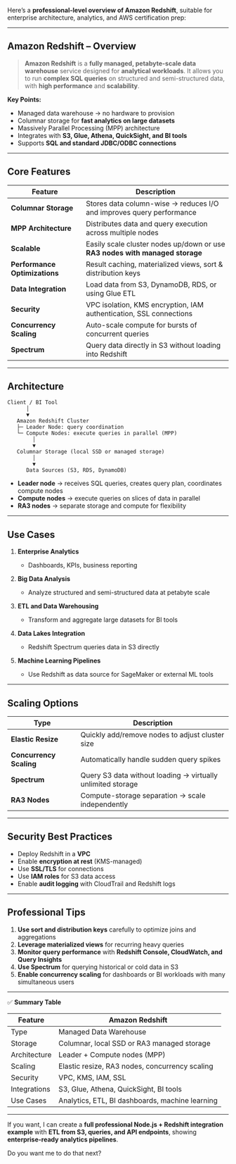 Here’s a **professional-level overview of Amazon Redshift**, suitable for enterprise architecture, analytics, and AWS certification prep:

---

## **Amazon Redshift – Overview**

> **Amazon Redshift** is a **fully managed, petabyte-scale data warehouse** service designed for **analytical workloads**.
> It allows you to run **complex SQL queries** on structured and semi-structured data, with **high performance** and **scalability**.

**Key Points:**

* Managed data warehouse → no hardware to provision
* Columnar storage for **fast analytics on large datasets**
* Massively Parallel Processing (MPP) architecture
* Integrates with **S3, Glue, Athena, QuickSight, and BI tools**
* Supports **SQL and standard JDBC/ODBC connections**

---

## **Core Features**

| Feature                       | Description                                                                  |
| ----------------------------- | ---------------------------------------------------------------------------- |
| **Columnar Storage**          | Stores data column-wise → reduces I/O and improves query performance         |
| **MPP Architecture**          | Distributes data and query execution across multiple nodes                   |
| **Scalable**                  | Easily scale cluster nodes up/down or use **RA3 nodes with managed storage** |
| **Performance Optimizations** | Result caching, materialized views, sort & distribution keys                 |
| **Data Integration**          | Load data from S3, DynamoDB, RDS, or using Glue ETL                          |
| **Security**                  | VPC isolation, KMS encryption, IAM authentication, SSL connections           |
| **Concurrency Scaling**       | Auto-scale compute for bursts of concurrent queries                          |
| **Spectrum**                  | Query data directly in S3 without loading into Redshift                      |

---

## **Architecture**

```
Client / BI Tool
      │
      ▼
   Amazon Redshift Cluster
   ├─ Leader Node: query coordination
   └─ Compute Nodes: execute queries in parallel (MPP)
        │
        ▼
   Columnar Storage (local SSD or managed storage)
        │
        ▼
      Data Sources (S3, RDS, DynamoDB)
```

* **Leader node** → receives SQL queries, creates query plan, coordinates compute nodes
* **Compute nodes** → execute queries on slices of data in parallel
* **RA3 nodes** → separate storage and compute for flexibility

---

## **Use Cases**

1. **Enterprise Analytics**

   * Dashboards, KPIs, business reporting
2. **Big Data Analysis**

   * Analyze structured and semi-structured data at petabyte scale
3. **ETL and Data Warehousing**

   * Transform and aggregate large datasets for BI tools
4. **Data Lakes Integration**

   * Redshift Spectrum queries data in S3 directly
5. **Machine Learning Pipelines**

   * Use Redshift as data source for SageMaker or external ML tools

---

## **Scaling Options**

| Type                    | Description                                                 |
| ----------------------- | ----------------------------------------------------------- |
| **Elastic Resize**      | Quickly add/remove nodes to adjust cluster size             |
| **Concurrency Scaling** | Automatically handle sudden query spikes                    |
| **Spectrum**            | Query S3 data without loading → virtually unlimited storage |
| **RA3 Nodes**           | Compute-storage separation → scale independently            |

---

## **Security Best Practices**

* Deploy Redshift in a **VPC**
* Enable **encryption at rest** (KMS-managed)
* Use **SSL/TLS** for connections
* Use **IAM roles** for S3 data access
* Enable **audit logging** with CloudTrail and Redshift logs

---

## **Professional Tips**

1. **Use sort and distribution keys** carefully to optimize joins and aggregations
2. **Leverage materialized views** for recurring heavy queries
3. **Monitor query performance** with **Redshift Console, CloudWatch, and Query Insights**
4. **Use Spectrum** for querying historical or cold data in S3
5. **Enable concurrency scaling** for dashboards or BI workloads with many simultaneous users

---

✅ **Summary Table**

| Feature      | Amazon Redshift                                 |
| ------------ | ----------------------------------------------- |
| Type         | Managed Data Warehouse                          |
| Storage      | Columnar, local SSD or RA3 managed storage      |
| Architecture | Leader + Compute nodes (MPP)                    |
| Scaling      | Elastic resize, RA3 nodes, concurrency scaling  |
| Security     | VPC, KMS, IAM, SSL                              |
| Integrations | S3, Glue, Athena, QuickSight, BI tools          |
| Use Cases    | Analytics, ETL, BI dashboards, machine learning |

---

If you want, I can create a **full professional Node.js + Redshift integration example** with **ETL from S3, queries, and API endpoints**, showing **enterprise-ready analytics pipelines**.

Do you want me to do that next?
